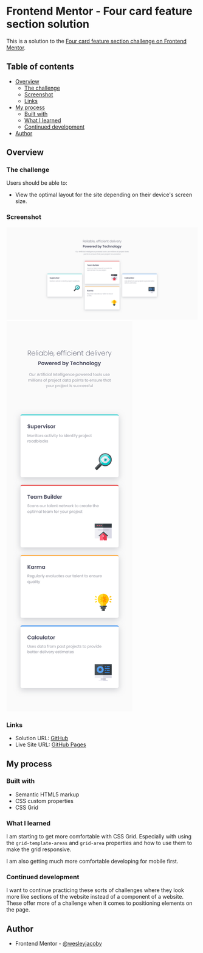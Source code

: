 # Frontend Mentor - Four card feature section solution

This is a solution to the [Four card feature section challenge on Frontend Mentor](https://www.frontendmentor.io/challenges/four-card-feature-section-weK1eFYK).

## Table of contents

- [Overview](#overview)
  - [The challenge](#the-challenge)
  - [Screenshot](#screenshot)
  - [Links](#links)
- [My process](#my-process)
  - [Built with](#built-with)
  - [What I learned](#what-i-learned)
  - [Continued development](#continued-development)
- [Author](#author)

## Overview

### The challenge

Users should be able to:

- View the optimal layout for the site depending on their device's screen size.

### Screenshot

![](./images/four-card-feature-section-desktop.png)
![](./images/four-card-feature-section-mobile.png)

### Links

- Solution URL: [GitHub](https://github.com/wesleyjacoby/Four-Card-Feature-Section)
- Live Site URL: [GitHub Pages](https://your-live-site-url.com)

## My process

### Built with

- Semantic HTML5 markup
- CSS custom properties
- CSS Grid

### What I learned

I am starting to get more comfortable with CSS Grid. Especially with using the `grid-template-areas` and `grid-area` properties and how to use them to make the grid responsive.

I am also getting much more comfortable developing for mobile first.

### Continued development

I want to continue practicing these sorts of challenges where they look more like sections of the website instead of a component of a website. These offer more of a challenge when it comes to positioning elements on the page.

## Author

- Frontend Mentor - [@wesleyjacoby](https://www.frontendmentor.io/profile/wesleyjacoby)
